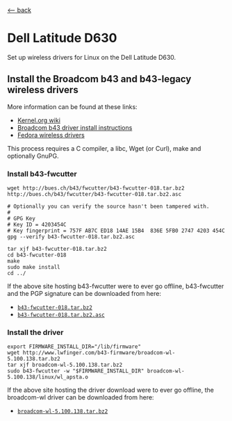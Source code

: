 <title>Dell Latitude D630</title>

[\<-- back](../..)

# Dell Latitude D630

Set up wireless drivers for Linux on the Dell Latitude D630.

## Install the Broadcom b43 and b43-legacy wireless drivers

More information can be found at these links:
- [Kernel.org wiki](https://wireless.wiki.kernel.org/en/users/drivers/b43)
- [Broadcom b43 driver install instructions](http://linuxwireless.sipsolutions.net/en/users/Drivers/b43/)
- [Fedora wireless drivers](https://ashhar24.wordpress.com/2012/06/15/setting-up-wireless-driver-fedora/)

This process requires a C compiler, a libc, Wget (or Curl), make and optionally GnuPG.

### Install b43-fwcutter

```
wget http://bues.ch/b43/fwcutter/b43-fwcutter-018.tar.bz2 http://bues.ch/b43/fwcutter/b43-fwcutter-018.tar.bz2.asc

# Optionally you can verify the source hasn't been tampered with.
#
# GPG Key
# Key ID = 4203454C
# Key fingerprint = 757F AB7C ED18 14AE 15B4  836E 5FB0 2747 4203 454C
gpg --verify b43-fwcutter-018.tar.bz2.asc

tar xjf b43-fwcutter-018.tar.bz2
cd b43-fwcutter-018
make
sudo make install
cd ../
```

If the above site hosting b43-fwcutter were to ever go offline, b43-fwcutter
and the PGP signature can be downloaded from here:

- [`b43-fwcutter-018.tar.bz2`](assets/b43-fwcutter-018.tar.bz2)
- [`b43-fwcutter-018.tar.bz2.asc`](assets/b43-fwcutter-018.tar.bz2.asc)

### Install the driver

```
export FIRMWARE_INSTALL_DIR="/lib/firmware"
wget http://www.lwfinger.com/b43-firmware/broadcom-wl-5.100.138.tar.bz2
tar xjf broadcom-wl-5.100.138.tar.bz2
sudo b43-fwcutter -w "$FIRMWARE_INSTALL_DIR" broadcom-wl-5.100.138/linux/wl_apsta.o
```

If the above site hosting the driver download were to ever go offline, the
broadcom-wl driver can be downloaded from here:

- [`broadcom-wl-5.100.138.tar.bz2`](assets/broadcom-wl-5.100.138.tar.bz2)

